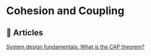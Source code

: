 # Cohesion and Coupling

## 📝 Articles
[System design fundamentals: What is the CAP theorem?](https://www.educative.io/blog/what-is-cap-theorem)